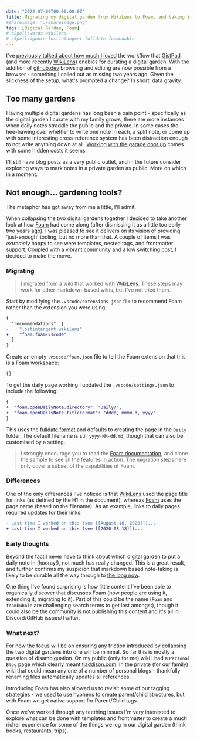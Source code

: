 ```yaml
---
date: "2022-07-09T00:00:00.0Z"
title: Migrating my digital garden from WikiLens to Foam, and taking it private
#shareimage: "./shareimage.png"
tags: [Digital Garden, Foam]
# cSpell:words wikilens
# cSpell:ignore lostintangent fulldate foambubble
---
```


I've [previously talked about how much I loved][using-gistpad-to-manage-your-github-digital-gardens] the workflow that [GistPad] (and more recently [WikiLens]) enables for curating a digital garden. With the addition of [github.dev] browsing and editing are now possible from a browser - something I called out as missing two years ago. Given the slickness of the setup, what's prompted a change? In short: data gravity.

## Too many gardens

Having multiple digital gardens has long been a pain point - specifically as the digital garden I curate with my family grows, there are more instances when daily notes straddle the public and the private. In some cases the hee-hawing over whether to write one note in each, a split note, or come up with some interesting cross-reference system has been distraction enough to not write anything down at all. [Working with the garage door up] comes with some hidden costs it seems.

I'll still have blog posts as a very public outlet, and in the future consider exploring ways to mark notes in a private garden as public. More on which in a moment.

## Not enough... gardening tools?

The metaphor has got away from me a little, I'll admit.

When collapsing the two digital gardens together I decided to take another look at how [Foam] had come along (after dismissing it as a little too early two years ago). I was pleased to see it delivers on its vision of providing 'just-enough' tooling, but no more than that. A couple of items I was _extremely_ happy to see were templates, nested tags, and frontmatter support. Coupled with a vibrant community and a low switching cost, I decided to make the move.

### Migrating

> I migrated from a wiki that worked with [WikiLens]. These steps may work for other markdown-based wikis, but I've not tried them.

Start by modifying the `.vscode/extensions.json` file to recommend Foam rather than the extension you were using:

```diff
{
  "recommendations": [
-    "lostintangent.wikilens"
+    "foam.foam-vscode"
  ]
}
```

Create an empty `.vscode/foam.json` file to tell the Foam extension that this is a Foam workspace:

```json
{}
```

To get the daily page working I updated the `.vscode/settings.json` to include the following:

```diff
{
+  "foam.openDailyNote.directory": "Daily/",
+  "foam.openDailyNote.titleFormat": "dddd, mmmm d, yyyy"
}
```

This uses the [fulldate format] and defaults to creating the page in the `Daily` folder. The default filename is still `yyyy-MM-dd.md`, though that can also be customised by a setting.

> I strongly encourage you to read the [Foam documentation], and clone the sample to see all the features in action. The migration steps here only cover a subset of the capabilities of Foam.

### Differences

One of the only differences I've noticed is that [WikiLens] used the page title for links (as defined by the H1 in the document), whereas [Foam] uses the page name (based on the filename). As an example, links to daily pages required updates for their links:

```diff
- Last time I worked on this (see [[August 18, 2020]])...
+ Last time I worked on this (see [[2020-08-18]])...
```

### Early thoughts

Beyond the fact I never have to think about which digital garden to put a daily note in (hooray!), not much has really changed. This is a great result, and further confirms my suspicion that markdown based note-taking is likely to be durable all the way through to [the long now].

One thing I've found surprising is how little content I've been able to organically discover that discusses Foam (how people are using it, extending it, migrating to it). Part of this could be the name (`Foam` and `foambubble` are challenging search terms to get lost amongst), though it could also be the community is not publishing this content and it's all in Discord/GitHub issues/Twitter.

### What next?

For now the focus will be on ensuring any friction introduced by collapsing the two digital gardens into one will be minimal. So far this is mostly a question of disambiguation. On my public (only for me) wiki I had a `Personal Blog` page which clearly meant [tjaddison.com]. In the private (for our family) wiki that could mean any one of a number of personal blogs - thankfully renaming files automatically updates all references.

Introducing Foam has also allowed us to revisit some of our tagging strategies - we used to use hyphens to create parent/child structures, but with Foam we get native support for Parent/Child tags.

Once we've worked through any teething issues I'm very interested to explore what can be done with templates and frontmatter to create a much richer experience for some of the things we log in our digital garden (think books, restaurants, trips).

[using-gistpad-to-manage-your-github-digital-gardens]: /blog/2020/07/using-gistpad-to-manage-your-github-digital-gardens/
[gistpad]: https://marketplace.visualstudio.com/items?itemName=vsls-contrib.gistfs
[wikilens]: https://marketplace.visualstudio.com/items?itemName=lostintangent.wikilens
[foam]: https://github.com/foambubble/foam
[github.dev]: https://github.com/github/dev
[working with the garage door up]: https://notes.andymatuschak.org/z21cgR9K3UcQ5a7yPsj2RUim3oM2TzdBByZu
[fulldate format]: https://github.com/felixge/node-dateformat#mask-options
[foam documentation]: https://foambubble.github.io/foam/#getting-started
[the long now]: https://longnow.org/
[tjaddison.com]: https://tjaddison.com
